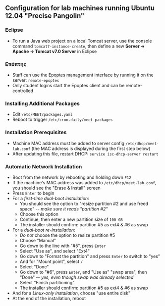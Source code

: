 ## Configuration for lab machines running Ubuntu 12.04 "Precise Pangolin"

### Eclipse
 * To run a Java web project on a local Tomcat server, use the console command
   `tomcat7-instance-create`, then define a new **Server &rarr; Apache &rarr;
   Tomcat v7.0 Server** in Eclipse

### Επόπτης
 * Staff can use the Epoptes management interface by running it on the server:
   `remote-epoptes`
 * Only student logins start the Epoptes client and can be remote-controlled

### Installing Additional Packages
 * Edit `/etc/MEET/packages.yaml`
 * Reboot to trigger `/etc/cron.daily/meet-packages`

### Installation Prerequisites
 * Machine MAC address must be added to server config `/etc/dhcp/meet-lab.conf`
   (the MAC address is displayed during the first step below)
 * After updating this file, restart DHCP: `service isc-dhcp-server restart`

### Automatic Network Installation
 * Boot from the network by rebooting and holding down `F12`
 * If the machine's MAC address was added to `/etc/dhcp/meet-lab.conf`,
   you should see the "Erase & Install" screen
 * Press `Enter` to begin
 * For a *first-time dual-boot installation*:
   * You should see the option to "resize partition #2 and use freed space"
     -- *make sure it reads "partition #2"*
   * Choose this option
   * Continue, then enter a new partition size of `100 GB`
   * The installer should confirm: partition #5 as ext4 & #6 as swap
 * For a *dual-boot re-installation*:
   * *Do not* choose the option to resize partition #5
   * Choose "Manual"
   * Go down to the line with "#5", press `Enter`
   * Select "Use as", and select "Ext4"
   * Go down to "Format the partition" and press `Enter` to switch to "yes"
   * And for "Mount point", select `/`
   * Select "Done"
   * Go down to "#6", press `Enter`, and "Use as" "swap area", then "Done"
     -- *yes, even though swap was already selected*
   * Select "Finish partitioning"
   * The installer should confirm: partition #5 as ext4 & #6 as swap
 * And for a *Linux-only installation*, choose "use entire disk"
 * At the end of the installation, reboot
